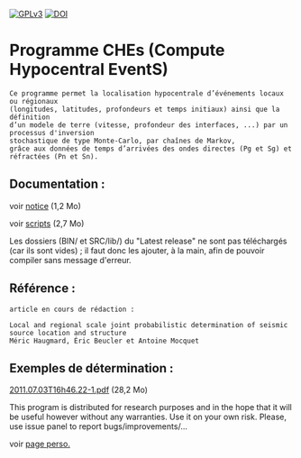 <!-- markdown stackedit -->
[![GPLv3](https://www.gnu.org/graphics/gplv3-127x51.png)](https://www.gnu.org/licenses/gpl.html)
[![DOI](https://zenodo.org/badge/doi/10.5281/zenodo.59806.svg)](http://dx.doi.org/10.5281/zenodo.59806)


# Programme CHEs (Compute Hypocentral EventS)



    Ce programme permet la localisation hypocentrale d’événements locaux ou régionaux 
    (longitudes, latitudes, profondeurs et temps initiaux) ainsi que la définition 
    d’un modele de terre (vitesse, profondeur des interfaces, ...) par un processus d'inversion 
    stochastique de type Monte-Carlo, par chaînes de Markov, 
    grâce aux données de temps d’arrivées des ondes directes (Pg et Sg) et réfractées (Pn et Sn).
 
 
## Documentation :
 
voir [notice](https://github.com/HaugmardMeric/CHEs/blob/master/DOC/notice.pdf) (1,2 Mo)

voir [scripts](https://github.com/HaugmardMeric/CHEs/blob/master/DOC/EDITscripts.pdf) (2,7 Mo)

Les dossiers (BIN/ et SRC/lib/) du "Latest release" ne sont pas téléchargés (car ils sont vides) ; il faut donc les ajouter, à la main, afin de pouvoir compiler sans message d'erreur.

## Référence :

    article en cours de rédaction :
    
    Local and regional scale joint probabilistic determination of seismic source location and structure
    Méric Haugmard, Éric Beucler et Antoine Mocquet


## Exemples de détermination :

[2011.07.03T16h46.22-1.pdf](https://github.com/HaugmardMeric/CHEs/blob/master/DOC/2011.07.03T16h46.22-1.pdf) (28,2 Mo)



 This program is distributed for research purposes and in the hope that it will be useful however without any warranties. Use it on your own risk. Please, use issue panel to report bugs/improvements/...    
 
 
voir [page perso.](http://www.sciences.univ-nantes.fr/lpgnantes/index.php?option=com_content&view=article&id=901:meric-haugmard&catid=29:pages-personnelles&Itemid=165&lang=fr) 